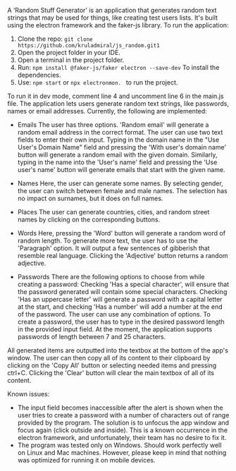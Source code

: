 A ‘Random Stuff Generator’ is an application that generates random text strings that may be used for things, like creating test users lists.
It's built using the electron framework and the faker-js library.
To run the application:
 
1. Clone the repo:
`git clone https://github.com/kruladmiral/js_random.git1`
2. Open the project folder in your IDE.
3. Open a terminal in the project folder.
4. Run:
`npm install @faker-js/faker electron --save-dev`
To install the dependencies.
5. Use:
`npm start`
or
`npx electronmon. `
to run the project.
 
To run it in dev mode, comment line 4 and uncomment line 6 in the main.js file.
The application lets users generate random text strings, like passwords, names or email addresses. Currently, the following are implemented:
 
- Emails
The user has three options. 'Random email' will generate a random email address in the correct format. The user can use two text fields to enter their own input. Typing in the domain name in the "Use User's Domain Name" field and pressing the 'With user's domain name' button will generate a random email with the given domain. Similarly, typing in the name into the 'User's name' field and pressing the 'Use user's name' button will generate emails that start with the given name.
 
- Names
Here, the user can generate some names. By selecting gender, the user can switch between female and male names. The selection has no impact on surnames, but it does on full names.
 
- Places
The user can generate countries, cities, and random street names by clicking on the corresponding buttons.
 
- Words
Here, pressing the 'Word' button will generate a random word of random length. To generate more text, the user has to use the 'Paragraph' option. It will output a few sentences of gibberish that resemble real language. Clicking the 'Adjective' button returns a random adjective.
 
- Passwords
There are the following options to choose from while creating a password: Checking 'Has a special character', will ensure that the password generated will contain some special characters. Checking 'Has an uppercase letter' will generate a password with a capital letter at the start, and checking 'Has a number' will add a number at the end of the password. The user can use any combination of options.
To create a password, the user has to type in the desired password length in the provided input field. At the moment, the application supports passwords of length between 7 and 25 characters.
 
All generated items are outputted into the textbox at the bottom of the app's window. The user can then copy all of its content to their clipboard by clicking on the 'Copy All' button or selecting needed items and pressing ctrl+C. Clicking the 'Clear' button will clear the main textbox of all of its content.
 
Known issues:
- The input field becomes inaccessible after the alert is shown when the user tries to create a password with a number of characters out of range provided by the program. The solution is to unfocus the app window and focus again (click outside and inside). This is a known occurrence in the electron framework, and unfortunately, their team has no desire to fix it. 
- The program was tested only on Windows. Should work perfectly well on Linux and Mac machines. However, please keep in mind that nothing was optimized for running it on mobile devices.



